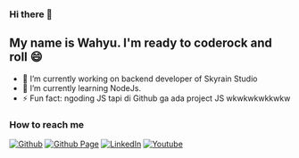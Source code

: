 ### Hi there 👋

## My name is Wahyu. I'm ready to coderock and roll 😄

- 🔭 I’m currently working on backend developer of Skyrain Studio
- 🌱 I’m currently learning NodeJs.
- ⚡ Fun fact: ngoding JS tapi di Github ga ada project JS wkwkwkwkkwkw
<!--
[![Anurag's GitHub stats](https://github-readme-stats.vercel.app/api?username=wahyuakbarwibowo&theme=dark)](https://github.com/anuraghazra/github-readme-stats)
-->

### How to reach me
<p>
    <a href="https://github.com/wahyuakbarwibowo" target="_blank"
        ><img
            alt="Github"
            src="https://img.shields.io/badge/GitHub-%2312100E.svg?&style=for-the-badge&logo=Github&logoColor=white"
    /></a>
    <a href="https://wahyuakbarwibowo.github.io" target="_blank"
        ><img
            alt="Github Page"
            src="https://img.shields.io/badge/GitHub-%2312100E.svg?&style=for-the-badge&logo=Github&logoColor=white"
    /></a>
    <a href="https://www.linkedin.com/in/wahyu-akbar-wibowo/" target="_blank"
        ><img
            alt="LinkedIn"
            src="https://img.shields.io/badge/linkedin-%230077B5.svg?&style=for-the-badge&logo=linkedin&logoColor=white"
    /></a>    
    <a href="https://www.youtube.com/channel/UCnMyol6vd_BczZn2pivbl8A" target="_blank"
        ><img
            alt="Youtube"
            src="https://img.shields.io/badge/-youtube-red?&style=for-the-badge&logo=youtube&logoColor=white"
    /></a>
</p>

<!--![Top Langs](https://github-readme-stats.vercel.app/api/top-langs/?username=wahyuakbarwibowo&hide=html&layout=compact&theme=dark)-->

<!--
**wahyuakbarwibowo/wahyuakbarwibowo** is a ✨ _special_ ✨ repository because its `README.md` (this file) appears on your GitHub profile.

Here are some ideas to get you started:

- 🔭 I’m currently working on ...
- 🌱 I’m currently learning ...
- 👯 I’m looking to collaborate on ...
- 🤔 I’m looking for help with ...
- 💬 Ask me about ...
- 📫 How to reach me: ...
- 😄 Pronouns: ...
- ⚡ Fun fact: ...
-->
